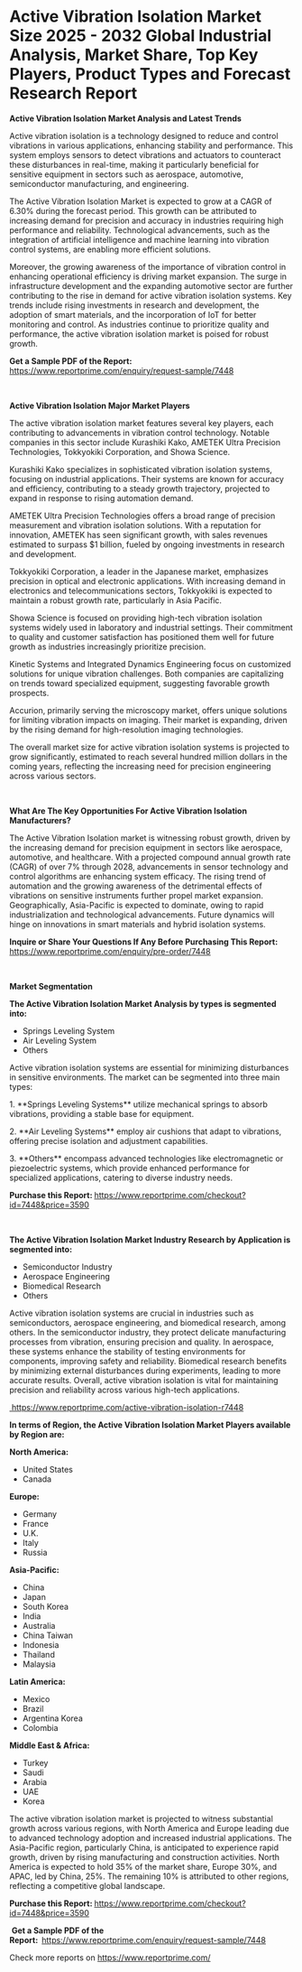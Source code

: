 <p><h1>Active Vibration Isolation Market Size 2025 - 2032 Global Industrial Analysis, Market Share, Top Key Players, Product Types and Forecast Research Report</h1></p><p><strong>Active Vibration Isolation Market Analysis and Latest Trends</strong></p>
<p><p>Active vibration isolation is a technology designed to reduce and control vibrations in various applications, enhancing stability and performance. This system employs sensors to detect vibrations and actuators to counteract these disturbances in real-time, making it particularly beneficial for sensitive equipment in sectors such as aerospace, automotive, semiconductor manufacturing, and engineering.</p><p>The Active Vibration Isolation Market is expected to grow at a CAGR of 6.30% during the forecast period. This growth can be attributed to increasing demand for precision and accuracy in industries requiring high performance and reliability. Technological advancements, such as the integration of artificial intelligence and machine learning into vibration control systems, are enabling more efficient solutions. </p><p>Moreover, the growing awareness of the importance of vibration control in enhancing operational efficiency is driving market expansion. The surge in infrastructure development and the expanding automotive sector are further contributing to the rise in demand for active vibration isolation systems. Key trends include rising investments in research and development, the adoption of smart materials, and the incorporation of IoT for better monitoring and control. As industries continue to prioritize quality and performance, the active vibration isolation market is poised for robust growth.</p></p>
<p><strong>Get a Sample PDF of the Report:&nbsp;</strong> <a href="https://www.reportprime.com/enquiry/request-sample/7448?utm_campaign=2709&utm_medium=2&utm_source=Github&utm_content=ia&utm_term=19032025&utm_id=active-vibration-isolation">https://www.reportprime.com/enquiry/request-sample/7448</a></p>
<p>&nbsp;</p>
<p><strong>Active Vibration Isolation Major Market Players</strong></p>
<p><p>The active vibration isolation market features several key players, each contributing to advancements in vibration control technology. Notable companies in this sector include Kurashiki Kako, AMETEK Ultra Precision Technologies, Tokkyokiki Corporation, and Showa Science.</p><p>Kurashiki Kako specializes in sophisticated vibration isolation systems, focusing on industrial applications. Their systems are known for accuracy and efficiency, contributing to a steady growth trajectory, projected to expand in response to rising automation demand.</p><p>AMETEK Ultra Precision Technologies offers a broad range of precision measurement and vibration isolation solutions. With a reputation for innovation, AMETEK has seen significant growth, with sales revenues estimated to surpass $1 billion, fueled by ongoing investments in research and development.</p><p>Tokkyokiki Corporation, a leader in the Japanese market, emphasizes precision in optical and electronic applications. With increasing demand in electronics and telecommunications sectors, Tokkyokiki is expected to maintain a robust growth rate, particularly in Asia Pacific.</p><p>Showa Science is focused on providing high-tech vibration isolation systems widely used in laboratory and industrial settings. Their commitment to quality and customer satisfaction has positioned them well for future growth as industries increasingly prioritize precision.</p><p>Kinetic Systems and Integrated Dynamics Engineering focus on customized solutions for unique vibration challenges. Both companies are capitalizing on trends toward specialized equipment, suggesting favorable growth prospects.</p><p>Accurion, primarily serving the microscopy market, offers unique solutions for limiting vibration impacts on imaging. Their market is expanding, driven by the rising demand for high-resolution imaging technologies.</p><p>The overall market size for active vibration isolation systems is projected to grow significantly, estimated to reach several hundred million dollars in the coming years, reflecting the increasing need for precision engineering across various sectors.</p></p>
<p>&nbsp;</p>
<p><strong>What Are The Key Opportunities For Active Vibration Isolation Manufacturers?</strong></p>
<p><p>The Active Vibration Isolation market is witnessing robust growth, driven by the increasing demand for precision equipment in sectors like aerospace, automotive, and healthcare. With a projected compound annual growth rate (CAGR) of over 7% through 2028, advancements in sensor technology and control algorithms are enhancing system efficacy. The rising trend of automation and the growing awareness of the detrimental effects of vibrations on sensitive instruments further propel market expansion. Geographically, Asia-Pacific is expected to dominate, owing to rapid industrialization and technological advancements. Future dynamics will hinge on innovations in smart materials and hybrid isolation systems.</p></p>
<p><strong>Inquire or Share Your Questions If Any Before Purchasing This Report:</strong> <a href="https://www.reportprime.com/enquiry/pre-order/7448?utm_campaign=2709&utm_medium=2&utm_source=Github&utm_content=ia&utm_term=19032025&utm_id=active-vibration-isolation">https://www.reportprime.com/enquiry/pre-order/7448</a></p>
<p>&nbsp;</p>
<p><strong>Market Segmentation</strong></p>
<p><strong>The Active Vibration Isolation Market Analysis by types is segmented into:</strong></p>
<p><ul><li>Springs Leveling System</li><li>Air Leveling System</li><li>Others</li></ul></p>
<p><p>Active vibration isolation systems are essential for minimizing disturbances in sensitive environments. The market can be segmented into three main types: </p><p>1. **Springs Leveling Systems** utilize mechanical springs to absorb vibrations, providing a stable base for equipment. </p><p>2. **Air Leveling Systems** employ air cushions that adapt to vibrations, offering precise isolation and adjustment capabilities. </p><p>3. **Others** encompass advanced technologies like electromagnetic or piezoelectric systems, which provide enhanced performance for specialized applications, catering to diverse industry needs.</p></p>
<p><strong>Purchase this Report:&nbsp;</strong><a href="https://www.reportprime.com/checkout?id=7448&price=3590&utm_campaign=2709&utm_medium=2&utm_source=Github&utm_content=ia&utm_term=19032025&utm_id=active-vibration-isolation">https://www.reportprime.com/checkout?id=7448&price=3590</a></p>
<p>&nbsp;</p>
<p><strong>The Active Vibration Isolation Market Industry Research by Application is segmented into:</strong></p>
<p><ul><li>Semiconductor Industry</li><li>Aerospace Engineering</li><li>Biomedical Research</li><li>Others</li></ul></p>
<p><p>Active vibration isolation systems are crucial in industries such as semiconductors, aerospace engineering, and biomedical research, among others. In the semiconductor industry, they protect delicate manufacturing processes from vibration, ensuring precision and quality. In aerospace, these systems enhance the stability of testing environments for components, improving safety and reliability. Biomedical research benefits by minimizing external disturbances during experiments, leading to more accurate results. Overall, active vibration isolation is vital for maintaining precision and reliability across various high-tech applications.</p></p>
<p><a href="https://www.reportprime.com/active-vibration-isolation-r7448?utm_campaign=2709&utm_medium=2&utm_source=Github&utm_content=ia&utm_term=19032025&utm_id=active-vibration-isolation">&nbsp;https://www.reportprime.com/active-vibration-isolation-r7448</a></p>
<p><strong>In terms of Region, the Active Vibration Isolation Market Players available by Region are:</strong></p>
<p>
    <p> <strong> North America: </strong>
        <ul>
            <li>United States</li>
            <li>Canada</li>
        </ul>
        </p> 
    <p> <strong> Europe: </strong>
        <ul>
            <li>Germany</li>
            <li>France</li>
            <li>U.K.</li>
            <li>Italy</li>
            <li>Russia</li>
        </ul>
        </p> 
    <p> <strong> Asia-Pacific: </strong>
        <ul>
            <li>China</li>
            <li>Japan</li>
            <li>South Korea</li>
            <li>India</li>
            <li>Australia</li>
            <li>China Taiwan</li>
            <li>Indonesia</li>
            <li>Thailand</li>
            <li>Malaysia</li>
        </ul>
        </p> 
    <p> <strong> Latin America: </strong>
        <ul>
            <li>Mexico</li>
            <li>Brazil</li>
            <li>Argentina Korea</li>
            <li>Colombia</li>
        </ul>
        </p> 
    <p> <strong> Middle East & Africa: </strong>
        <ul>
            <li>Turkey</li>
            <li>Saudi</li>
            <li>Arabia</li>
            <li>UAE</li>
            <li>Korea</li>
        </ul>
    </p>
    </p>
<p><p>The active vibration isolation market is projected to witness substantial growth across various regions, with North America and Europe leading due to advanced technology adoption and increased industrial applications. The Asia-Pacific region, particularly China, is anticipated to experience rapid growth, driven by rising manufacturing and construction activities. North America is expected to hold 35% of the market share, Europe 30%, and APAC, led by China, 25%. The remaining 10% is attributed to other regions, reflecting a competitive global landscape.</p></p>
<p><strong>Purchase this Report: </strong><a href="https://www.reportprime.com/checkout?id=7448&price=3590&utm_campaign=2709&utm_medium=2&utm_source=Github&utm_content=ia&utm_term=19032025&utm_id=active-vibration-isolation">https://www.reportprime.com/checkout?id=7448&price=3590</a></p>
<p>&nbsp;<strong>Get a Sample PDF of the Report:&nbsp;&nbsp;</strong><a href="https://www.reportprime.com/enquiry/request-sample/7448?utm_campaign=2709&utm_medium=2&utm_source=Github&utm_content=ia&utm_term=19032025&utm_id=active-vibration-isolation">https://www.reportprime.com/enquiry/request-sample/7448</a></p>
<p><strong></strong></p>
<p>Check more reports on <a href="https://www.reportprime.com/?utm_campaign=2709&utm_medium=2&utm_source=Github&utm_content=ia&utm_term=19032025&utm_id=active-vibration-isolation">https://www.reportprime.com/</a></p>